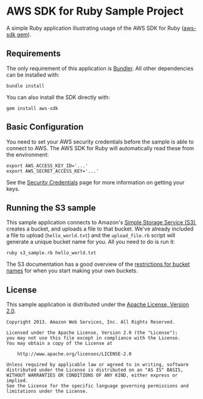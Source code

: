 # AWS SDK for Ruby Sample Project

A simple Ruby application illustrating usage of the AWS SDK for Ruby ([aws-sdk gem](http://rubygems.org/gems/aws-sdk)).

## Requirements

The only requirement of this application is [Bundler](http://bundler.io). All other dependencies can be installed with:

    bundle install

You can also install the SDK directly with:

    gem install aws-sdk

## Basic Configuration

You need to set your AWS security credentials before the sample
is able to connect to AWS. The AWS SDK for Ruby will automatically read these from the environment:

    export AWS_ACCESS_KEY_ID='...'
    export AWS_SECRET_ACCESS_KEY='...'

See the [Security Credentials](http://aws.amazon.com/security-credentials) page
for more information on getting your keys.

## Running the S3 sample

This sample application connects to Amazon's [Simple Storage Service (S3)](http://aws.amazon.com/s3),
creates a bucket, and uploads a file to that bucket. We've already included a
file to upload (`hello_world.txt`) and the `upload_file.rb` script will generate
a unique bucket name for you. All you need to do is run it:

    ruby s3_sample.rb hello_world.txt

The S3 documentation has a good overview of the [restrictions for bucket names](http://docs.aws.amazon.com/AmazonS3/latest/dev/BucketRestrictions.html)
for when you start making your own buckets.

## License

This sample application is distributed under the
[Apache License, Version 2.0](http://www.apache.org/licenses/LICENSE-2.0).

```no-highlight
Copyright 2013. Amazon Web Services, Inc. All Rights Reserved.

Licensed under the Apache License, Version 2.0 (the "License");
you may not use this file except in compliance with the License.
You may obtain a copy of the License at

    http://www.apache.org/licenses/LICENSE-2.0

Unless required by applicable law or agreed to in writing, software
distributed under the License is distributed on an "AS IS" BASIS,
WITHOUT WARRANTIES OR CONDITIONS OF ANY KIND, either express or implied.
See the License for the specific language governing permissions and
limitations under the License.
```
